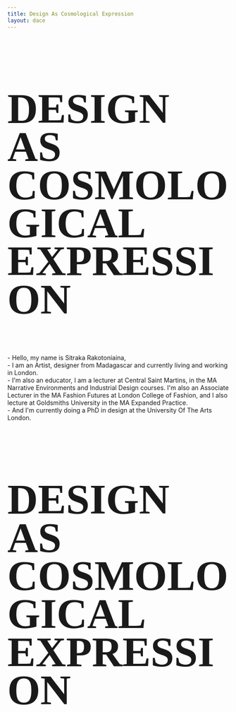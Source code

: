 ```yaml
---
title: Design As Cosmological Expression
layout: dace
---
```


<section data-state=h1 data-background-image="assets/imgs/mob2.jpg">
 <style>.h1 header:after { content: "Sitraka Rakotoniaina — @sitraka___ / sitraka@vvfa.space"; color:"#000"}</style>
    <h1 class="NT" style="font-family:'mythos' !important;text-transform: uppercase !important;line-height: 0.9;font-size: 6rem !important;" >DESIGN AS<br>COSMOLOGICAL EXPRESSION</h1>

<aside class="notes">
    - Hello, my name is Sitraka Rakotoniaina,<br>
    - I am an Artist, designer from Madagascar and currently living and working in London.<br>
    - I'm also an educator, I am a lecturer at Central Saint Martins, in the MA Narrative Environments and Industrial Design courses. I'm also an Associate Lecturer in the MA Fashion Futures at London College of Fashion, and I also lecture at Goldsmiths University in the MA Expanded Practice.<br>
    - And I'm currently doing a PhD in design at the University Of The Arts London.<br>
  </aside>
</section>

<section data-state=h1>
    <h1 class="NT" style="font-family:'mythos' !important;text-transform: uppercase !important;line-height: 0.9;font-size: 6rem !important;" >DESIGN AS<br>COSMOLOGICAL EXPRESSION</h1>

<aside class="notes">

  </aside>
</section>